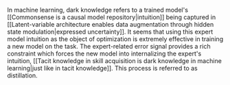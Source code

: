 ---
---

In machine learning, dark knowledge refers to a trained model's [[Commonsense is a causal model repository|intuition]] being captured in [[Latent-variable architecture enables data augmentation through hidden state modulation|expressed uncertainty]]. It seems that using this expert model intuition as the object of optimization is extremely effective in training a new model on the task. The expert-related error signal provides a rich constraint which forces the new model into internalizing the expert's intuition, [[Tacit knowledge in skill acquisition is dark knowledge in machine learning|just like in tacit knowledge]]. This process is referred to as distillation.